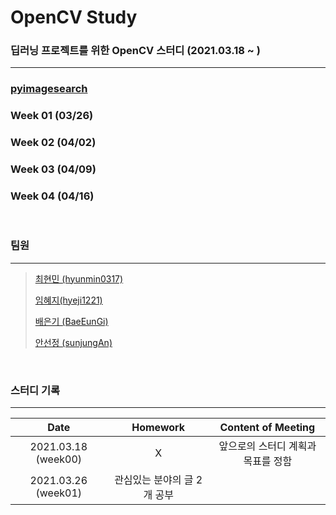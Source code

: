 # OpenCV Study
### 딥러닝 프로젝트를 위한 OpenCV 스터디 (2021.03.18 ~ )

---

### [pyimagesearch](https://www.pyimagesearch.com/)

### Week 01 (03/26)

### Week 02 (04/02)

### Week 03 (04/09)

### Week 04 (04/16)

<br>

### 팀원

---

> [최현민 (hyunmin0317)](https://github.com/hyunmin0317?tab=repositories)
>
> [임혜지(hyeji1221)](https://github.com/hyeji1221)
>
> [배은기 (BaeEunGi)](https://github.com/BaeEunGi)
>
> [안선정 (sunjungAn)](https://github.com/sunjungAn)

<br>

### 스터디 기록

---

|        Date         |          Homework           |         Content of Meeting         |
| :-----------------: | :-------------------------: | :--------------------------------: |
| 2021.03.18 (week00) |              X              | 앞으로의 스터디 계획과 목표를 정함 |
| 2021.03.26 (week01) | 관심있는 분야의 글 2개 공부 |                                    |

